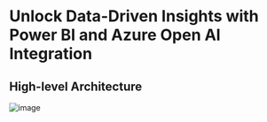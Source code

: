 # Unlock Data-Driven Insights with Power BI and Azure Open AI Integration

## High-level Architecture

![image](https://github.com/mahes-a/2023/assets/120069348/fc14f832-be7c-4efc-a15e-c560eaa8043e)

